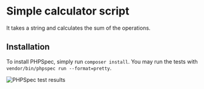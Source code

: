 # Simple calculator script

It takes a string and calculates the sum of the operations.

## Installation

To install PHPSpec, simply run ```composer install```.
You may run the tests with ```vendor/bin/phpspec run --format=pretty```.

![PHPSpec test results](https://sc-cdn.scaleengine.net/i/b216d0d99fd75f66008f96027cdfd6c8.png  'PHPSpec test results')